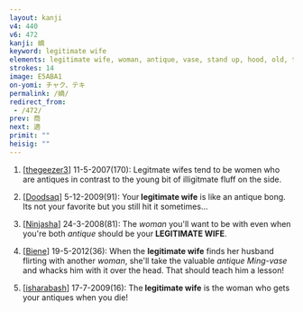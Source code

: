 ```yaml
---
layout: kanji
v4: 440
v6: 472
kanji: 嫡
keyword: legitimate wife
elements: legitimate wife, woman, antique, vase, stand up, hood, old, tombstone, gravestone, church, ten, needle, mouth
strokes: 14
image: E5ABA1
on-yomi: チャク、テキ
permalink: /嫡/
redirect_from:
 - /472/
prev: 商
next: 適
primit: ""
heisig: ""
---
```


1) [<a href="http://kanji.koohii.com/profile/thegeezer3">thegeezer3</a>] 11-5-2007(170): Legitmate wifes tend to be women who are antiques in contrast to the young bit of illigitmate fluff on the side.

2) [<a href="http://kanji.koohii.com/profile/Doodsaq">Doodsaq</a>] 5-12-2009(91): Your<strong> legitimate wife</strong> is like an antique bong. Its not your favorite but you still hit it sometimes...

3) [<a href="http://kanji.koohii.com/profile/Ninjasha">Ninjasha</a>] 24-3-2008(81): The <em>woman</em> you&#039;ll want to be with even when you&#039;re both <em>antique</em> should be your<strong> LEGITIMATE WIFE</strong>.

4) [<a href="http://kanji.koohii.com/profile/Biene">Biene</a>] 19-5-2012(36): When the <strong>legitimate wife</strong> finds her husband flirting with another <em>woman</em>, she&#039;ll take the valuable <em>antique Ming-vase</em> and whacks him with it over the head. That should teach him a lesson!

5) [<a href="http://kanji.koohii.com/profile/isharabash">isharabash</a>] 17-7-2009(16): The<strong> legitimate wife</strong> is the woman who gets your antiques when you die!

